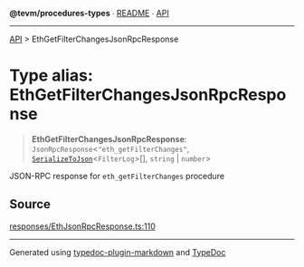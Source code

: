 **@tevm/procedures-types** ∙ [README](../README.md) ∙ [API](../API.md)

***

[API](../API.md) > EthGetFilterChangesJsonRpcResponse

# Type alias: EthGetFilterChangesJsonRpcResponse

> **EthGetFilterChangesJsonRpcResponse**: `JsonRpcResponse`\<`"eth_getFilterChanges"`, [`SerializeToJson`](SerializeToJson.md)\<`FilterLog`\>[], `string` \| `number`\>

JSON-RPC response for `eth_getFilterChanges` procedure

## Source

[responses/EthJsonRpcResponse.ts:110](https://github.com/evmts/tevm-monorepo/blob/main/packages/procedures-types/src/responses/EthJsonRpcResponse.ts#L110)

***
Generated using [typedoc-plugin-markdown](https://www.npmjs.com/package/typedoc-plugin-markdown) and [TypeDoc](https://typedoc.org/)
